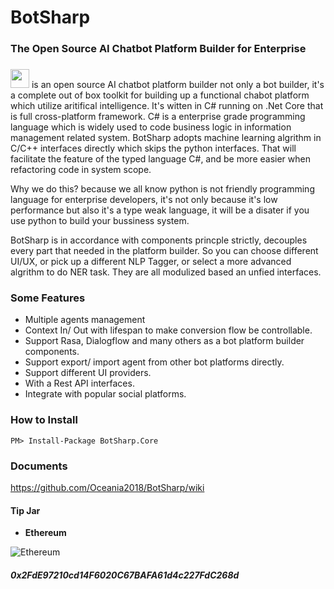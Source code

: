 # BotSharp 
### The Open Source AI Chatbot Platform Builder for Enterprise
###  
<img src="https://raw.githubusercontent.com/Oceania2018/BotSharp/master/BotSharp.WebHost/wwwroot/images/BotSharp.png" height="30">
is an open source AI chatbot platform builder not only a bot builder, it's a complete out of box toolkit for building up a functional chabot platform which utilize aritifical intelligence. It's witten  in C# running on .Net Core that is full cross-platform framework. C# is a enterprise grade programming language which is widely used to code business logic in information management related system. BotSharp adopts machine learning algrithm in C/C++ interfaces directly which skips the python interfaces. That will facilitate the feature of the typed language C#, and be more easier when refactoring code in system scope. 

Why we do this? because we all know python is not friendly programming language for enterprise developers, it's not only because it's low performance but also it's a type weak language, it will be a disater if you use python to build your bussiness system.

BotSharp is in accordance with components princple strictly, decouples every part that needed in the platform builder. So you can choose different UI/UX, or pick up a different NLP Tagger, or select a more advanced algrithm to do NER task. They are all modulized based an unfied interfaces.

### Some Features
* Multiple agents management
* Context In/ Out with lifespan to make conversion flow be controllable.
* Support Rasa, Dialogflow and many others as a bot platform builder components.
* Support export/ import agent from other bot platforms directly.
* Support different UI providers.
* With a Rest API interfaces.
* Integrate with popular social platforms.

### How to Install
````shell
PM> Install-Package BotSharp.Core
````

### Documents
https://github.com/Oceania2018/BotSharp/wiki


#### Tip Jar
* **Ethereum**

![Ethereum](https://raw.githubusercontent.com/Haiping-Chen/Etherscan.NetSDK/master/qr_code_eth.jpg)
##### 0x2FdE97210cd14F6020C67BAFA61d4c227FdC268d
